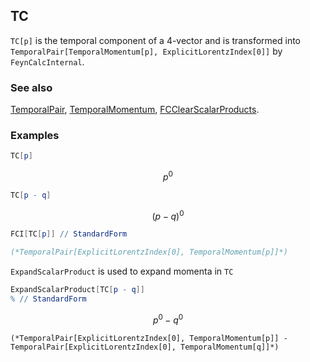 ## TC

`TC[p]` is the temporal component of a $4$-vector and is transformed into `TemporalPair[TemporalMomentum[p], ExplicitLorentzIndex[0]]` by `FeynCalcInternal`.

### See also

[TemporalPair](TemporalPair), [TemporalMomentum](TemporalMomentum), [FCClearScalarProducts](FCClearScalarProducts).

### Examples

```mathematica
TC[p]
```

$$p^0$$

```mathematica
TC[p - q]
```

$$(p-q)^0$$

```mathematica
FCI[TC[p]] // StandardForm

(*TemporalPair[ExplicitLorentzIndex[0], TemporalMomentum[p]]*)
```

`ExpandScalarProduct` is used to expand momenta in `TC`

```mathematica
ExpandScalarProduct[TC[p - q]]
% // StandardForm
```

$$p^0-q^0$$

```
(*TemporalPair[ExplicitLorentzIndex[0], TemporalMomentum[p]] - TemporalPair[ExplicitLorentzIndex[0], TemporalMomentum[q]]*)
```